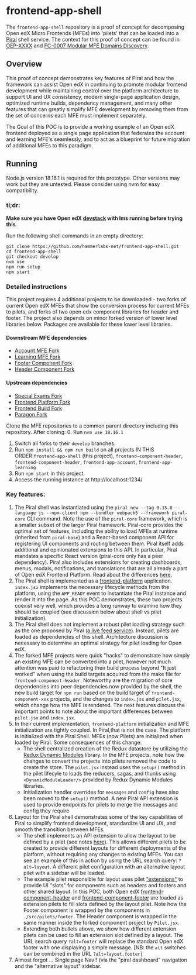 # frontend-app-shell

The `frontend-app-shell` repository is a proof of concept for decomposing Open edX Micro Frontends (MFEs) into 'pilets' that can be loaded into a [Piral](https://piral.io) shell service. The context for this proof of concept can be found in [OEP-XXXX](https://github.com/openedx/open-edx-proposals/blob/426f6e09ffe615e77aa9205281d77012385a08d4/oeps/architectural-decisions/oep-XXXX-modular-micro-frontend-domains.rst#id1) and [FC-0007 Modular MFE Domains Discovery](https://openedx.atlassian.net/wiki/spaces/COMM/pages/3614900241/FC-0007+-+Modular+MFE+Domains+Discovery).

## Overview

This proof of concept demonstrates key features of Piral and how the framework can assist Open edX in continuing to promote modular frontend development while maintaining control over the platform architecture to support UI and UX consistency, modern single-page application design, optimized runtime builds, dependency management, and many other features that can greatly simplify MFE development by removing them from the set of concerns each MFE must implement separately. 

The Goal of this POC is to provide a working example of an Open edX frontend deployed as a single page application that federates the account and learning MFE's seamlessly, and to act as a blueprint for future migration of additional MFEs to this paradigm.  

## Running

Node.js version 18.16.1 is required for this prototype. Other versions may work but they are untested. Please consider using nvm for easy compatibility. 

### tl;dr:
**Make sure you have Open edX [devstack](https://github.com/openedx/devstack) with lms running before trying this**

Run the following shell commands in an empty directory:
```
git clone https://github.com/hammerlabs-net/frontend-app-shell.git
cd frontend-app-shell
git checkout develop
nvm use
npm run setup
npm start
```
### Detailed instructions
This project requires 4 additional projects to be downloaded -  two forks of current Open edX MFEs that show the conversion process for current MFEs to pilets, and forks of two open edx component libraries for header and footer. The project also depends on minor forked version of lower level libraries below. Packages are available for these lower level libraries.

#### Downstream MFE dependencies
- [Account MFE Fork](https://github.com/hammerlabs-net/frontend-app-account)
- [Learning MFE Fork](https://github.com/hammerlabs-net/frontend-app-learning)
- [Footer Component Fork](https://github.com/hammerlabs-net/frontend-component-footer)
- [Header Component Fork](https://github.com/hammerlabs-net/frontend-component-header)

#### Upstream dependencies
- [Special Exams Fork](https://github.com/hammerlabs-net/frontend-lib-special-exams)
- [Frontend Platform Fork](https://github.com/hammerlabs-net/frontend-platform)
- [Frontend Build Fork](https://github.com/hammerlabs-net/frontend-build)
- [Paragon Fork](https://github.com/hammerlabs-net/paragon)

Clone the MFE repositories to a common parent directory including this repository. After cloning:
0. Run `nvm use 18.16.1`
1. Switch all forks to their `develop` branches.
3. Run `npm install && npm run build` on all projects IN THIS ORDER:`frontend-app-shell` (this project), `frontend-component-header`, `frontend-component-header`, `frontend-app-account`, `frontend-app-learning`  
6. Run `npm start` in this project.
7. Access the running instance at http://localhost:1234/

### Key features:

1. The Piral shell was instantiated using the `piral new --tag 0.15.8 --language js --npm-client npm --bundler webpack5 --framework piral-core` CLI command. Note the use of the `piral-core` framework, which is a smaller subset of the larger Piral framework. Piral-core provides the optimal set of features, including the ability to load MFEs at runtime (inherited from `piral-base`) and a React-based component API for registering UI components and routing between them. Piral itself adds additional and opinionated extensions to this API. In particular, Piral mandates a specific React version (piral-core only has a peer dependency). Piral also includes extensions for creating dashboards, menus, modals, notifications, and translations that are all already a part of Open edX Frontend Platform. Read about the differences [here](https://docs.piral.io/guidelines/tutorials/22-core-and-base).
2. The Piral shell is implemented as a [frontend-platform](https://github.com/openedx/frontend-platform) application. `index.jsx` implements the necessary lifecycle methods from the platform, using the `APP_READY` event to instantiate the Piral instance and render it into the page. As this POC demonstrates, these two projects coexist very well, which provides a long runway to examine how they should be coupled (see discussion below about shell vs pilet initialization).
3. The Piral shell does not implement a robust pilet loading strategy such as the one proposed by Piral ([a live feed service](https://docs.piral.io/reference/specifications/feed-api-specification)). Instead, pilets are loaded as dependencies of this shell. Architecture discussion is necessary to determine an optimal strategy for pilet loading for Open edX.
4. The forked MFE projects were quick "hacks" to demonstrate how simply an existing MFE can be converted into a pilet, however not much attention was paid to refactoring their build process beyond "It just worked" when using the build targets acquired from the make file for `frontend-component-header`. Noteworthy are the migration of core dependencies into peer dependencies now provided by the shell, the new build target for `npm run` based on the build target of `frontend-component-xxx` projects, and the changes to `index.jsx` and `pilet.jsx`, which change how the MFE is rendered. The next features discuss the important points to note about the important differences between `pilet.jsx` and `index.jsx`.
5. In their current implementation, `frontend-platform` initialization and MFE initialization are tightly coupled. In Piral,that is not the case. The platform is initialized with the Piral Shell. MFEs (now Pilets) are initialized when loaded by Piral. Some consequences of this change:
    * The shell centralized creation of the Redux datastore by utilizing the [Redux Dynamic Modules](https://redux-dynamic-modules.js.org/#/) library. In the MFE projects, note how the changes to convert the projects into pilets removed the code to create the store. The `pilet.jsx` instead uses the `setup()` method in the pilet lifecyle to loads the reducers, sagas, and thunks using `<DynamicModuleLoader/>` provided by Redux Dynamic Modules libraries.
    * Initialization handler overrides for `messages` and `config` have also been moved to the `setup()` method. A new Piral API extension is used to provide endpoints for pilets to merge the messages and config they require
6. Layout for the Piral shell demonstrates some of the key capabilities of Piral to simplify frontend development, standardize UI and UX, and smooth the transition between MFEs.
    * The shell implements an API extension to allow the layout to be defined by a pilet (see notes [here](https://docs.piral.io/reference/documentation/C01-components)). This allows different pilets to be created to provide different layouts for different deployments of the platform, without requiring any changes to existing MFEs. You can see an example of this in action by using the URL search query: `?alt=layout`. A different pilet configuration with an alternative layout pilet with a sidebar will be loaded.
    * The example pilet responsible for layout uses pilet ["extensions"]([https://docs.piral.io/concepts/core-api/07-extension](https://docs.piral.io/guidelines/tutorials/24-extension-patterns)) to provide UI "slots" for components such as headers and footers and other shared layout. In this POC, both Open edX [frontend-component-header](https://github.com/openedx/frontend-component-header) and [frontend-component-footer](https://github.com/openedx/frontend-component-footer) are loaded as extension pilets to fill slots defined by the layout pilet. Note how the Footer component is wrapped by the components in `./src/pilets/footer`. The Header component is wrapped in the same manner inside the forked component project by `Pilet.jsx`. 
    * Extending both bullets above, we show how different extension pilets can be used to fill an extension slot defined by a layout. The URL search query `?alt=footer` will replace the standard Open edX footer with one displaying a simple message. [NB: the `alt` switches can be combined in the URL `?alt=layout,footer`]
7. Almost forgot ... Single page Nav!! (via the "piral dashboard" navigation and the "alternative layout" sidebar. 
    
